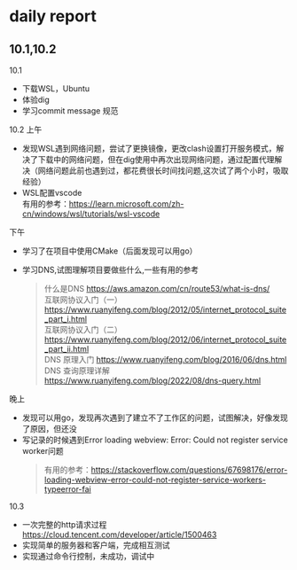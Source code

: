 # daily report

## 10.1,10.2

10.1

- 下载WSL，Ubuntu
- 体验dig
- 学习commit message 规范

10.2
上午

- 发现WSL遇到网络问题，尝试了更换镜像，更改clash设置打开服务模式，解决了下载中的网络问题，但在dig使用中再次出现网络问题，通过配置代理解决（网络问题此前也遇到过，都花费很长时间找问题,这次试了两个小时，吸取经验）
- WSL配置vscode  
有用的参考：<https://learn.microsoft.com/zh-cn/windows/wsl/tutorials/wsl-vscode>

下午

- 学习了在项目中使用CMake（后面发现可以用go）
- 学习DNS,试图理解项目要做些什么,一些有用的参考  

    >什么是DNS <https://aws.amazon.com/cn/route53/what-is-dns/>  
    互联网协议入门（一） <https://www.ruanyifeng.com/blog/2012/05/internet_protocol_suite_part_i.html>  
    互联网协议入门（二） <https://www.ruanyifeng.com/blog/2012/06/internet_protocol_suite_part_ii.html>  
    DNS 原理入门 <https://www.ruanyifeng.com/blog/2016/06/dns.html>  
    DNS 查询原理详解 <https://www.ruanyifeng.com/blog/2022/08/dns-query.html>

晚上

- 发现可以用go，发现再次遇到了建立不了工作区的问题，试图解决，好像发现了原因，但还没
- 写记录的时候遇到Error loading webview: Error: Could not register service worker问题  
    >有用的参考：<https://stackoverflow.com/questions/67698176/error-loading-webview-error-could-not-register-service-workers-typeerror-fai>

10.3

- 一次完整的http请求过程 <https://cloud.tencent.com/developer/article/1500463>
- 实现简单的服务器和客户端，完成相互测试
- 实现通过命令行控制，未成功，调试中